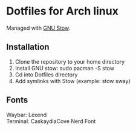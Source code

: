 # Dotfiles for Arch linux
Managed with [GNU Stow](https://www.gnu.org/software/stow/).

## Installation

1. Clone the repository to your home directory
2. Install GNU stow: sudo pacman -S stow
3. Cd into Dotfiles directory
4. Add symlinks with Stow (example: stow sway)

## Fonts

Waybar: Lexend <br/>
Terminal: CaskaydiaCove Nerd Font
